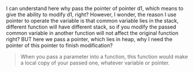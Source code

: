 I can understand here why pass the pointer of pointer d1, which means to give the ability to modify d1, right? However, I wonder, the reason I use pointer to operate the variable is that common variable lies in the stack, different function will have different stack, so if you modify the passed common variable in another function will not affect the original function right? BUT here we pass a pointer, which lies in heap, why I need the pointer of this pointer to finish modification?

> When you pass a parameter into a function, this function would make a local copy of your passed one, whatever variable or pointer.
